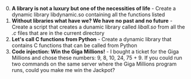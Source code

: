 0. **A library is not a luxury but one of the necessities of life** - Create a dynamic library libdynamic.so containing all the functions listed
1. **Without libraries what have we? We have no past and no future** - Create a script that creates a dunamic library called *liball.so* from all the *.c* files that are in the current directory
2. **Let's call C functions from Python** - Create a dynamic library that contains C functions that can be called from Python
3. **Code injection: Win the Giga Millions!** - I bought a ticket for the Giga Millions and chose these numbers: 9, 8, 10, 24, 75 + 9. If you could run two commands on the same server where the Giga Millions program runs, could you make me win the Jackpot?
